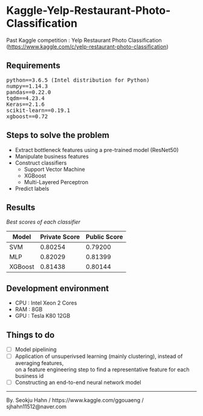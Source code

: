 # Kaggle-Yelp-Restaurant-Photo-Classification
Past Kaggle competition : Yelp Restaurant Photo Classification  
(https://www.kaggle.com/c/yelp-restaurant-photo-classification) 

## Requirements
<pre>
python==3.6.5 (Intel distribution for Python)
numpy==1.14.3
pandas==0.22.0
tqdm==4.23.4
Keras==2.1.6
scikit-learn==0.19.1
xgboost==0.72
</pre>

## Steps to solve the problem
* Extract bottleneck features using a pre-trained model (ResNet50)
* Manipulate business features
* Construct classifiers
  * Support Vector Machine
  * XGBoost
  * Multi-Layered Perceptron
* Predict labels

## Results
*Best scores of each classifier*  

Model        | Private Score | Public Score 
------------ | ------------ | ------------ 
SVM | 0.80254 | 0.79200 
MLP | 0.82029 | 0.81399  
XGBoost | 0.81438 | 0.80144 
 

## Development environment
* CPU : Intel Xeon 2 Cores
* RAM : 8GB
* GPU : Tesla K80 12GB

## Things to do
* [ ] Model pipelining
* [ ] Application of unsuperivsed learning (mainly clustering), instead of averaging features,  
on a feature engineering step to find a representative feature for each business id
* [ ] Constructing an end-to-end neural network model

<hr>
By. Seokju Hahn / https://www.kaggle.com/ggouaeng / sjhahn11512@naver.com
